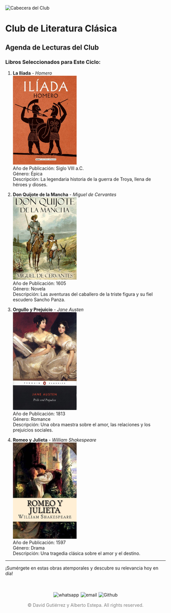 ![Cabecera del Club](../../imagenes/3.Club_clasico/destruction_of_pompeii_and_herculaneum.png)

# Club de Literatura Clásica

## Agenda de Lecturas del Club

### Libros Seleccionados para Este Ciclo:

1. **La Ilíada** - *Homero*  
   <img src="../../imagenes/Portadas_Libros/LaIliada.jpg" alt="Portada de La Ilíada" width="200px">  
   Año de Publicación: Siglo VIII a.C.  
   Género: Épica  
   Descripción: La legendaria historia de la guerra de Troya, llena de héroes y dioses.

2. **Don Quijote de la Mancha** - *Miguel de Cervantes*  
   <img src="../../imagenes/Portadas_Libros/DonQuijote.jpg" alt="Portada de Don Quijote" width="200px">  
   Año de Publicación: 1605  
   Género: Novela  
   Descripción: Las aventuras del caballero de la triste figura y su fiel escudero Sancho Panza.

3. **Orgullo y Prejuicio** - *Jane Austen*  
   <img src="../../imagenes/Portadas_Libros/OrgulloYPrejuicio.jpg" alt="Portada de Orgullo y Prejuicio" width="200px">  
   Año de Publicación: 1813  
   Género: Romance  
   Descripción: Una obra maestra sobre el amor, las relaciones y los prejuicios sociales.

4. **Romeo y Julieta** - *William Shakespeare*  
   <img src="../../imagenes/Portadas_Libros/RomeoJulieta.jpg" alt="Portada de Romeo y Julieta" width="200px">  
   Año de Publicación: 1597  
   Género: Drama  
   Descripción: Una tragedia clásica sobre el amor y el destino.

---

¡Sumérgete en estas obras atemporales y descubre su relevancia hoy en día!

<div style="display: flex; justify-content: space-between; align-items: center; margin-left: 30%;margin-right: 30%;margin-top: 50px">
  <img src="../../imagenes/whatsapplogo.png" alt="whatsapp">
  <img src="../../imagenes/emaillogopng.png" alt="email" >
  <img src="../../imagenes/githublogopng.png" alt="Github">
</div>

<p style="text-align: center;color:grey; margin-top: 3%"> 
&copy David Gutiérrez y Alberto Estepa. All rights reserved.
</p>